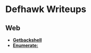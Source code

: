 # Defhawk Writeups
## Web
- [**Getbackshell**](/Getbackshell/Getbackshell.md)
- [**Enumerate:**](/Enumerate/Enumerate.md)
